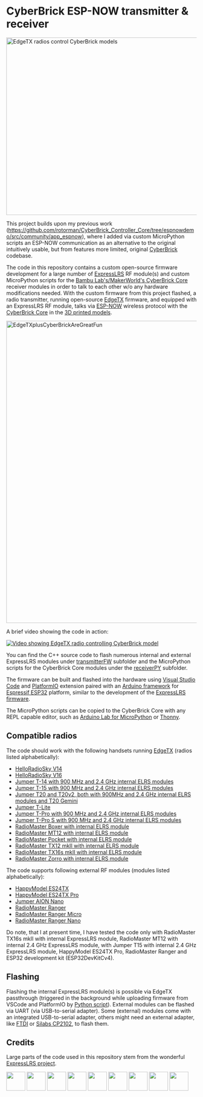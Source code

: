 # CyberBrick ESP-NOW transmitter & receiver

<img width="898" height="470" alt="EdgeTX radios control CyberBrick models" src="https://github.com/user-attachments/assets/a372add2-57e0-49bd-9552-04f00adca2f2" />

This project builds upon my previous work (https://github.com/rotorman/CyberBrick_Controller_Core/tree/espnowdemo/src/community/app_espnow), where I added via custom MicroPython scripts an ESP-NOW communication as an alternative to the original intuitively usable, but from features more limited, original [CyberBrick](https://wiki.bambulab.com/en/makerworld/cyberbrick/intro) codebase.

The code in this repository contains a custom open-source firmware development for a large number of [ExpressLRS](https://github.com/ExpressLRS/ExpressLRS/) RF module(s) and custom MicroPython scripts for the [Bambu Lab's/MakerWorld's CyberBrick Core](https://eu.store.bambulab.com/de/products/multi-function-controller-core-1pcs) receiver modules in order to talk to each other w/o any hardware modifications needed. With the custom firmware from this project flashed, a radio transmitter, running open-source [EdgeTX](https://edgetx.org/) firmware, and equipped with an ExpressLRS RF module, talks via [ESP-NOW](https://www.espressif.com/en/solutions/low-power-solutions/esp-now) wireless protocol with the [CyberBrick Core](https://eu.store.bambulab.com/de/products/multi-function-controller-core-1pcs) in the [3D printed models](https://makerworld.com/de/search/models?keyword=cyberbrick).

<img alt="EdgeTXplusCyberBrickAreGreatFun" src="https://github.com/user-attachments/assets/dae157e8-c7b3-4e4b-a221-7fbd8e9f20e9" width="800px" />

A brief video showing the code in action:

[![Video showing EdgeTX radio controlling CyberBrick model](https://github.com/user-attachments/assets/06b0f400-b9bc-4b4c-b449-c6c62e31536d)](https://www.youtube.com/watch?v=XFTqVabXlMM)

You can find the C++ source code to flash numerous internal and external ExpressLRS modules under [transmitterFW](https://github.com/rotorman/CyberBrick_ESPNOW/tree/main/transmitterFW) subfolder and the MicroPython scripts for the CyberBrick Core modules under the [receiverPY](https://github.com/rotorman/CyberBrick_ESPNOW/tree/main/receiverPY) subfolder.

The firmware can be built and flashed into the hardware using [Visual Studio Code](https://code.visualstudio.com/) and [PlatformIO](https://platformio.org/) extension paired with an [Arduino framework](https://docs.platformio.org/en/latest/frameworks/arduino.html) for [Espressif ESP32](https://docs.platformio.org/en/latest/platforms/espressif32.html#platform-espressif32) platform, similar to the development of the [ExpressLRS firmware](https://www.expresslrs.org/software/toolchain-install/).

The MicroPython scripts can be copied to the CyberBrick Core with any REPL capable editor, such as [Arduino Lab for MicroPython](https://labs.arduino.cc/en/labs/micropython) or [Thonny](https://thonny.org/).

## Compatible radios
The code should work with the following handsets running [EdgeTX](https://edgetx.org/) (radios listed alphabetically):

* [HelloRadioSky V14](https://www.helloradiosky.com/)
* [HelloRadioSky V16](https://www.helloradiosky.com/)
* [Jumper T-14 with 900 MHz and 2.4 GHz internal ELRS modules](https://www.jumper-rc.com/transmitters/t14-3/)
* [Jumper T-15 with 900 MHz and 2.4 GHz internal ELRS modules](https://www.jumper-rc.com/transmitters/t15/)
* [Jumper T20 and T20v2, both with 900MHz and 2.4 GHz internal ELRS modules and T20 Gemini](https://www.jumper-rc.com/transmitters/t20-2/)
* [Jumper T-Lite](https://www.jumper-rc.com/transmitters/t-lite-v2/)
* [Jumper T-Pro with 900 MHz and 2.4 GHz internal ELRS modules](https://www.jumper-rc.com/transmitters/)
* [Jumper T-Pro S with 900 MHz and 2.4 GHz internal ELRS modules](https://www.jumper-rc.com/transmitters/t-pro-s-2/)
* [RadioMaster Boxer with internal ELRS module](https://radiomasterrc.com/products/boxer-radio-controller-m2)
* [RadioMaster MT12 with internal ELRS module](https://radiomasterrc.com/products/mt12-surface-radio-controller)
* [RadioMaster Pocket with internal ELRS module](https://radiomasterrc.com/products/pocket-radio-controller-m2)
* [RadioMaster TX12 mkII with internal ELRS module](https://radiomasterrc.com/products/tx12-mark-ii-radio-controller)
* [RadioMaster TX16s mkII with internal ELRS module](https://radiomasterrc.com/products/tx16s-mark-ii-radio-controller)
* [RadioMaster Zorro with internal ELRS module](https://radiomasterrc.com/products/zorro-radio-controller?variant=46486367371456)

The code supports following external RF modules (modules listed alphabetically):

* [HappyModel ES24TX](https://www.happymodel.cn/index.php/2021/04/12/happymodel-2-4g-expresslrs-elrs-micro-tx-module-es24tx/)
* [HappyModel ES24TX Pro](https://www.happymodel.cn/index.php/2021/11/11/happymodel-es24tx-pro-micro-expresslrs-elrs-tx-module/)
* [Jumper AION Nano](https://www.jumper-rc.com/modules/jumper-2-4g-elrs-tx-module/)
* [RadioMaster Ranger](https://radiomasterrc.com/products/ranger-2-4ghz-elrs-module)
* [RadioMaster Ranger Micro](https://radiomasterrc.com/products/ranger-micro-2-4ghz-elrs-module)
* [RadioMaster Ranger Nano](https://radiomasterrc.com/products/ranger-nano-2-4ghz-elrs-module)

Do note, that I at present time, I have tested the code only with RadioMaster TX16s mkII with internal ExpressLRS module, RadioMaster MT12 with internal 2.4 GHz ExpressLRS module, with Jumper T15 with internal 2.4 GHz ExpressLRS module, HappyModel ES24TX Pro, RadioMaster Ranger and ESP32 development kit (ESP32DevKitCv4).

## Flashing
Flashing the internal ExpressLRS module(s) is possible via EdgeTX passthrough (triggered in the background while uploading firmware from VSCode and PlatformIO by [Python script](https://github.com/rotorman/CyberBrick_ESPNOW/transmitterFW/python/EdgeTXpassthrough.py)). External modules can be flashed via UART (via USB-to-serial adapter). Some (external) modules come with an integrated USB-to-serial adapter, others might need an external adapter, like [FTDI](https://www.sparkfun.com/ftdi-cable-5v-vcc-3-3v-i-o.html) or [Silabs CP2102](https://betafpv.com/collections/expresslrs-series-accessories/products/expresslrs-recovery-dongle), to flash them.

## Credits
Large parts of the code used in this repository stem from the wonderful [ExpressLRS project](https://github.com/ExpressLRS/ExpressLRS/).

<img src="https://www.expresslrs.org/assets/external/raw.githubusercontent.com/ExpressLRS/ExpressLRS-hardware/master/img/hardware.png" height="50px"> <img src="https://i0.wp.com/randomnerdtutorials.com/wp-content/uploads/2020/01/esp-now-logo.png" height="50px"> <img src="https://avatars.githubusercontent.com/u/64278475" height="50px"> <img src="https://blog.bambulab.com/content/images/size/w320/2025/03/Frame-62.png" height="50px"> <img src="https://upload.wikimedia.org/wikipedia/commons/thumb/9/9a/Visual_Studio_Code_1.35_icon.svg/250px-Visual_Studio_Code_1.35_icon.svg.png" height="50px"> <img src="https://upload.wikimedia.org/wikipedia/commons/thumb/c/cd/PlatformIO_logo.svg/500px-PlatformIO_logo.svg.png" height="50px"> <img src="https://upload.wikimedia.org/wikipedia/commons/thumb/8/87/Arduino_Logo.svg/330px-Arduino_Logo.svg.png" height="50px"> <img src="https://raw.githubusercontent.com/EdgeTX/edgetx/refs/heads/main/companion/src/images/icon.png" height="50px"> <img src="https://upload.wikimedia.org/wikipedia/commons/thumb/4/4e/Micropython-logo.svg/500px-Micropython-logo.svg.png" height="50px">
